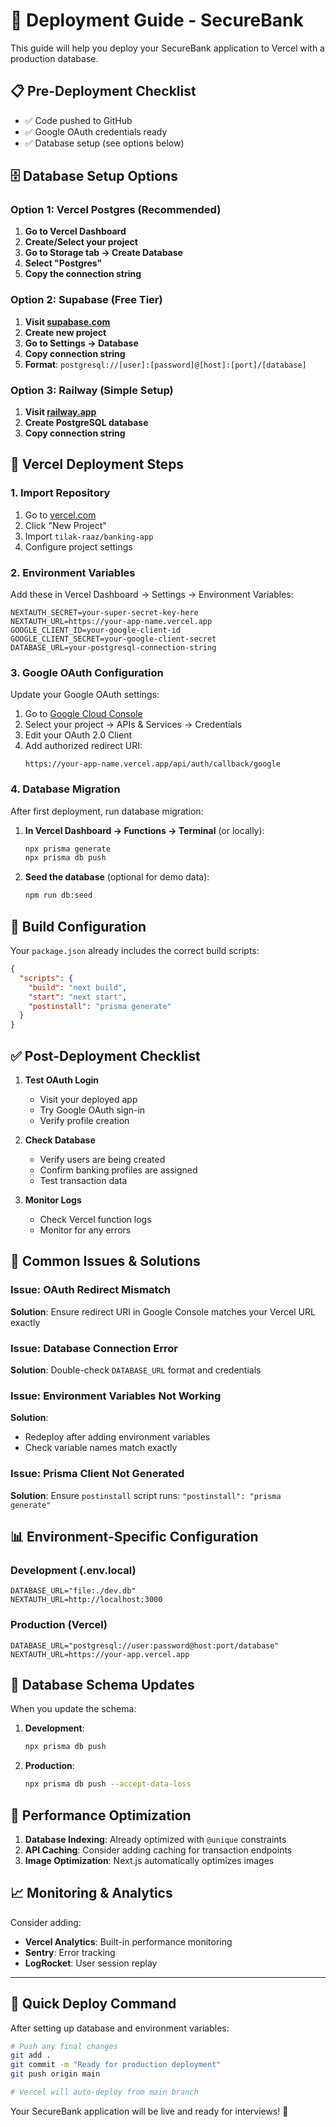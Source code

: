 # 🚀 Deployment Guide - SecureBank

This guide will help you deploy your SecureBank application to Vercel with a production database.

## 📋 Pre-Deployment Checklist

- ✅ Code pushed to GitHub
- ✅ Google OAuth credentials ready
- ✅ Database setup (see options below)

## 🗄️ Database Setup Options

### Option 1: Vercel Postgres (Recommended)

1. **Go to Vercel Dashboard**
2. **Create/Select your project**
3. **Go to Storage tab → Create Database**
4. **Select "Postgres"**
5. **Copy the connection string**

### Option 2: Supabase (Free Tier)

1. **Visit [supabase.com](https://supabase.com)**
2. **Create new project**
3. **Go to Settings → Database**
4. **Copy connection string**
5. **Format**: `postgresql://[user]:[password]@[host]:[port]/[database]`

### Option 3: Railway (Simple Setup)

1. **Visit [railway.app](https://railway.app)**
2. **Create PostgreSQL database**
3. **Copy connection string**

## 🚀 Vercel Deployment Steps

### 1. Import Repository

1. Go to [vercel.com](https://vercel.com)
2. Click "New Project"
3. Import `tilak-raaz/banking-app`
4. Configure project settings

### 2. Environment Variables

Add these in Vercel Dashboard → Settings → Environment Variables:

```env
NEXTAUTH_SECRET=your-super-secret-key-here
NEXTAUTH_URL=https://your-app-name.vercel.app
GOOGLE_CLIENT_ID=your-google-client-id
GOOGLE_CLIENT_SECRET=your-google-client-secret
DATABASE_URL=your-postgresql-connection-string
```

### 3. Google OAuth Configuration

Update your Google OAuth settings:

1. Go to [Google Cloud Console](https://console.cloud.google.com/)
2. Select your project → APIs & Services → Credentials
3. Edit your OAuth 2.0 Client
4. Add authorized redirect URI:
   ```
   https://your-app-name.vercel.app/api/auth/callback/google
   ```

### 4. Database Migration

After first deployment, run database migration:

1. **In Vercel Dashboard → Functions → Terminal** (or locally):

   ```bash
   npx prisma generate
   npx prisma db push
   ```

2. **Seed the database** (optional for demo data):
   ```bash
   npm run db:seed
   ```

## 🔧 Build Configuration

Your `package.json` already includes the correct build scripts:

```json
{
  "scripts": {
    "build": "next build",
    "start": "next start",
    "postinstall": "prisma generate"
  }
}
```

## ✅ Post-Deployment Checklist

1. **Test OAuth Login**

   - Visit your deployed app
   - Try Google OAuth sign-in
   - Verify profile creation

2. **Check Database**

   - Verify users are being created
   - Confirm banking profiles are assigned
   - Test transaction data

3. **Monitor Logs**
   - Check Vercel function logs
   - Monitor for any errors

## 🐛 Common Issues & Solutions

### Issue: OAuth Redirect Mismatch

**Solution**: Ensure redirect URI in Google Console matches your Vercel URL exactly

### Issue: Database Connection Error

**Solution**: Double-check `DATABASE_URL` format and credentials

### Issue: Environment Variables Not Working

**Solution**:

- Redeploy after adding environment variables
- Check variable names match exactly

### Issue: Prisma Client Not Generated

**Solution**: Ensure `postinstall` script runs: `"postinstall": "prisma generate"`

## 📊 Environment-Specific Configuration

### Development (.env.local)

```env
DATABASE_URL="file:./dev.db"
NEXTAUTH_URL=http://localhost:3000
```

### Production (Vercel)

```env
DATABASE_URL="postgresql://user:password@host:port/database"
NEXTAUTH_URL=https://your-app.vercel.app
```

## 🔄 Database Schema Updates

When you update the schema:

1. **Development**:

   ```bash
   npx prisma db push
   ```

2. **Production**:
   ```bash
   npx prisma db push --accept-data-loss
   ```

## 🎯 Performance Optimization

1. **Database Indexing**: Already optimized with `@unique` constraints
2. **API Caching**: Consider adding caching for transaction endpoints
3. **Image Optimization**: Next.js automatically optimizes images

## 📈 Monitoring & Analytics

Consider adding:

- **Vercel Analytics**: Built-in performance monitoring
- **Sentry**: Error tracking
- **LogRocket**: User session replay

---

## 🚀 Quick Deploy Command

After setting up database and environment variables:

```bash
# Push any final changes
git add .
git commit -m "Ready for production deployment"
git push origin main

# Vercel will auto-deploy from main branch
```

Your SecureBank application will be live and ready for interviews! 🎉

